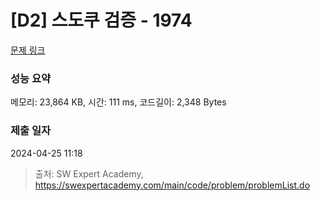 # [D2] 스도쿠 검증 - 1974 

[문제 링크](https://swexpertacademy.com/main/code/problem/problemDetail.do?contestProbId=AV5Psz16AYEDFAUq) 

### 성능 요약

메모리: 23,864 KB, 시간: 111 ms, 코드길이: 2,348 Bytes

### 제출 일자

2024-04-25 11:18



> 출처: SW Expert Academy, https://swexpertacademy.com/main/code/problem/problemList.do
